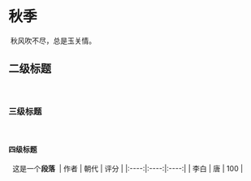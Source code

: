 # 秋季
 ​
 秋风吹不尽，总是玉关情。
 ​
 ## 二级标题
 ​
 ​
 ### 三级标题
 ​
 ​
 #### 四级标题
 ​
 ​
 这是一个**段落**
 ​
 | 作者 | 朝代 | 评分 |
 |:----:|:----:|:----:|
 | 李白 |  唐  | 100  |